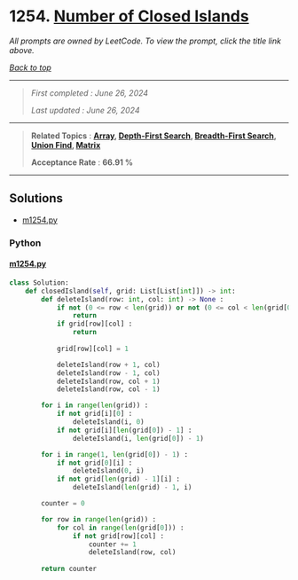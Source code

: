 # 1254. [Number of Closed Islands](<https://leetcode.com/problems/number-of-closed-islands>)

*All prompts are owned by LeetCode. To view the prompt, click the title link above.*

*[Back to top](<../README.md>)*

------

> *First completed : June 26, 2024*
>
> *Last updated : June 26, 2024*

------

> **Related Topics** : **[Array](<by_topic/Array.md>), [Depth-First Search](<by_topic/Depth-First Search.md>), [Breadth-First Search](<by_topic/Breadth-First Search.md>), [Union Find](<by_topic/Union Find.md>), [Matrix](<by_topic/Matrix.md>)**
>
> **Acceptance Rate** : **66.91 %**

------

## Solutions

- [m1254.py](<../my-submissions/m1254.py>)
### Python
#### [m1254.py](<../my-submissions/m1254.py>)
```Python
class Solution:
    def closedIsland(self, grid: List[List[int]]) -> int:
        def deleteIsland(row: int, col: int) -> None :
            if not (0 <= row < len(grid)) or not (0 <= col < len(grid[0])) :
                return
            if grid[row][col] :
                return
            
            grid[row][col] = 1

            deleteIsland(row + 1, col)
            deleteIsland(row - 1, col)
            deleteIsland(row, col + 1)
            deleteIsland(row, col - 1)

        for i in range(len(grid)) :
            if not grid[i][0] :
                deleteIsland(i, 0)
            if not grid[i][len(grid[0]) - 1] :
                deleteIsland(i, len(grid[0]) - 1)

        for i in range(1, len(grid[0]) - 1) :
            if not grid[0][i] :
                deleteIsland(0, i)
            if not grid[len(grid) - 1][i] :
                deleteIsland(len(grid) - 1, i)

        counter = 0

        for row in range(len(grid)) :
            for col in range(len(grid[0])) :
                if not grid[row][col] :
                    counter += 1
                    deleteIsland(row, col)
        
        return counter
```

